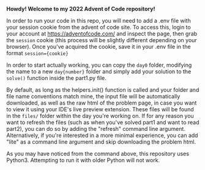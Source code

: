 <b>Howdy!  Welcome to my 2022 Advent of Code repository!</b>

In order to run your code in this repo, you will need to add a .env file with your session cookie from the advent of code site.  To access this, login to your account at https://adventofcode.com/ and inspect the page, then grab the `session` cookie (this process will be slightly different depending on your browser).  Once you've acquired the cookie, save it in your .env file in the format `session={cookie}`

In order to start actually working, you can copy the `day0` folder, modifying the name to a new `day{number}` folder and simply add your solution to the `solve()` function inside the part1.py file.

By default, as long as the helpers.init() function is called and your folder and file name conventions match mine, the input file will be automatically downloaded, as well as the raw html of the problem page, in case you want to view it using your IDE's live preview extension.  These files will be found in the `files/` folder within the day you're working on.  If for any reason you want to refresh the files (such as when you've solved part1 and want to read part2), you can do so by adding the "refresh" command line argument.  Alternatively, if you're interested in a more minimal experience, you can add "lite" as a command line argument and skip downloading the problem html.

As you may have noticed from the command above, this repository uses Python3.  Attempting to run it with older Python will not work.